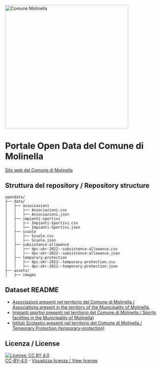 <img src="../assets/images/Logo Molinella.jpg" alt="Comune Molinella" data-canonical-src="../assets/images/Logo Molinella.jpg" width="400" />

# Portale Open Data del Comune di Molinella

[Sito web del Comune di Molinella](https://www.comune.molinella.bo.it)

## Struttura del repository / Repository structure
```
opendata/
├── data/
│   ├── associazioni
│   │   ├── Associazioni.csv
│   │   ├── Associazioni.json
│   ├── impianti-sportivi
│   │   ├── Impianti-Sportivi.csv
│   │   ├── Impianti-Sportivi.json
│   ├── scuole
│   │   ├── Scuole.csv
│   │   ├── Scuole.json
│   ├── subsistence-allowance
│   │   ├── dpc-ukr-2022--subsistence-allowance.csv
│   │   ├── dpc-ukr-2022--subsistence-allowance.json
│   ├── temporary-protection
│   │   ├── dpc-ukr-2022--temporary-protection.csv
│   │   ├── dpc-ukr-2022--temporary-protection.json
├── assets/
│   ├── images
```

## Dataset README

- [Associazioni presenti nel territorio del Comune di Molinella / Associations present in the territory of the Municipality of Molinella.](pages/Associazioni.md)
- [Impianti sportivi presenti nel territorio del Comune di Molinella / Sports facilities in the Municipality of Molinella)](pages/Impianti-sportivi.md)
- [Istituti Scolastici presenti nel territorio del Comune di Molinella / Temporary Protection (temporary-protection)](pages/dpc-ukr-2022--temporary-protection.md)

## Licenza / License

[![License: CC BY 4.0](https://img.shields.io/badge/License-CC_BY_4.0-lightgrey.svg)](https://creativecommons.org/licenses/by/4.0/)<br>
[CC-BY-4.0](https://creativecommons.org/licenses/by/4.0/deed.it) - [Visualizza licenza / View license](https://github.com/pcm-dpc/UKR-2022/blob/master/LICENSE)
